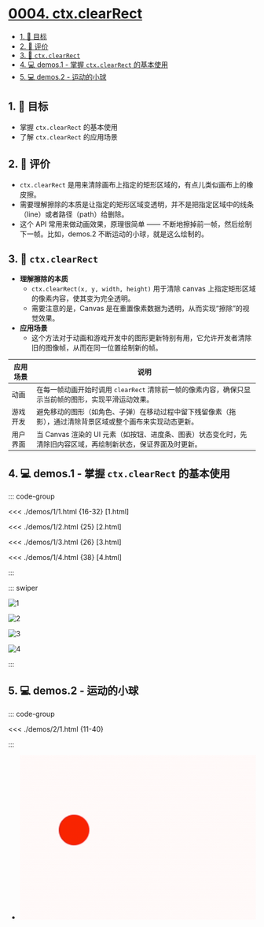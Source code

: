 # [0004. ctx.clearRect](https://github.com/tnotesjs/TNotes.canvas/tree/main/notes/0004.%20ctx.clearRect)

<!-- region:toc -->

- [1. 🎯 目标](#1--目标)
- [2. 🫧 评价](#2--评价)
- [3. 📒 `ctx.clearRect`](#3--ctxclearrect)
- [4. 💻 demos.1 - 掌握 `ctx.clearRect` 的基本使用](#4--demos1---掌握-ctxclearrect-的基本使用)
- [5. 💻 demos.2 - 运动的小球](#5--demos2---运动的小球)

<!-- endregion:toc -->

## 1. 🎯 目标

- 掌握 `ctx.clearRect` 的基本使用
- 了解 `ctx.clearRect` 的应用场景

## 2. 🫧 评价

- `ctx.clearRect` 是用来清除画布上指定的矩形区域的，有点儿类似画布上的橡皮擦。
- 需要理解擦除的本质是让指定的矩形区域变透明，并不是把指定区域中的线条（line）或者路径（path）给删除。
- 这个 API 常用来做动画效果，原理很简单 —— 不断地擦掉前一帧，然后绘制下一帧。比如，demos.2 不断运动的小球，就是这么绘制的。

## 3. 📒 `ctx.clearRect`

- **理解擦除的本质**
  - `ctx.clearRect(x, y, width, height)` 用于清除 canvas 上指定矩形区域的像素内容，使其变为完全透明。
  - 需要注意的是，Canvas 是在重置像素数据为透明，从而实现“擦除”的视觉效果。
- **应用场景**
  - 这个方法对于动画和游戏开发中的图形更新特别有用，它允许开发者清除旧的图像帧，从而在同一位置绘制新的帧。

| 应用场景 | 说明 |
| --- | --- |
| 动画 | 在每一帧动画开始时调用 `clearRect` 清除前一帧的像素内容，确保只显示当前帧的图形，实现平滑运动效果。 |
| 游戏开发 | 避免移动的图形（如角色、子弹）在移动过程中留下残留像素（拖影），通过清除背景区域或整个画布来实现动态更新。 |
| 用户界面 | 当 Canvas 渲染的 UI 元素（如按钮、进度条、图表）状态变化时，先清除旧内容区域，再绘制新状态，保证界面及时更新。 |

## 4. 💻 demos.1 - 掌握 `ctx.clearRect` 的基本使用

::: code-group

<<< ./demos/1/1.html {16-32} [1.html]

<<< ./demos/1/2.html {25} [2.html]

<<< ./demos/1/3.html {26} [3.html]

<<< ./demos/1/4.html {38} [4.html]

:::

::: swiper

![1](https://cdn.jsdelivr.net/gh/tnotesjs/imgs@main/2024-10-03-22-50-14.png)

![2](https://cdn.jsdelivr.net/gh/tnotesjs/imgs@main/2024-10-03-22-51-05.png)

![3](https://cdn.jsdelivr.net/gh/tnotesjs/imgs@main/2024-10-03-22-51-24.png)

![4](https://cdn.jsdelivr.net/gh/tnotesjs/imgs@main/2024-10-03-22-51-38.png)

:::

## 5. 💻 demos.2 - 运动的小球

::: code-group

<<< ./demos/2/1.html {11-40}

:::

- ![svg](./assets/2.gif)
